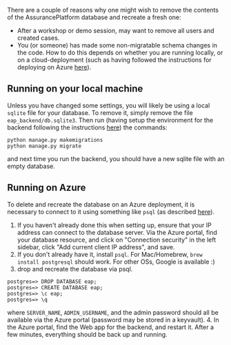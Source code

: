 There are a couple of reasons why one might wish to remove the contents of the AssurancePlatform database and recreate a fresh one:
* After a workshop or demo session, may want to remove all users and created cases.
* You (or someone) has made some non-migratable schema changes in the code.
How to do this depends on whether you are running locally, or on a cloud-deployment (such as having followed the instructions for deploying on Azure [here](HOWTO_deploy_to_Azure.md)).


## Running on your local machine

Unless you have changed some settings, you will likely be using a local `sqlite` file for your database.   To remove it, simply remove the file `eap_backend/db.sqlite3`.
Then run (having setup the environment for the backend following the instructions [here](README.md)) the commands:
```
python manage.py makemigrations
python manage.py migrate
```
and next time you run the backend, you should have a new sqlite file with an empty database.

## Running on Azure

To delete and recreate the database on an Azure deployment, it is necessary to connect to it using something like `psql` (as described [here](HOWTO_deploy_to_Azure.md)).  
1. If you haven't already done this when setting up, ensure that your IP address can connect to the database server.  Via the Azure portal, 
find your database resource, and click on "Connection security" in the left sidebar, click "Add current client IP address", and save. 
2. If you don't already have it, install `psql`.  For Mac/Homebrew, `brew install postgresql` should work.  For other OSs, Google is available :) 
3. drop and recreate the database via psql.
```psql --host=SERVER_NAME.postgres.database.azure.com --port=5432 --username=ADMIN_USERNAME@SERVER_NAME --dbname=postgres
postgres=> DROP DATABASE eap;
postgres=> CREATE DATABASE eap;
postgres=> \c eap;
postgres=> \q
```
where `SERVER_NAME`, `ADMIN_USERNAME`, and the admin password should all be available via the Azure portal (password may be stored in a keyvault).
4. In the Azure portal, find the Web app for the backend, and restart it.  After a few minutes, everything should be back up and running.
